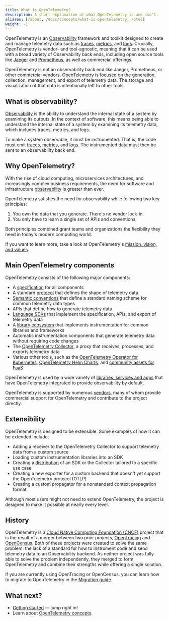 ```yaml
---
title: What is OpenTelemetry?
description: A short explanation of what OpenTelemetry is and isn't.
aliases: [/about, /docs/concepts/what-is-opentelemetry, /otel]
weight: -1
---
```


OpenTelemetry is an
[Observability](/docs/concepts/observability-primer/#what-is-observability)
framework and toolkit designed to create and manage telemetry data such as
[traces](/docs/concepts/signals/traces/),
[metrics](/docs/concepts/signals/metrics/), and
[logs](/docs/concepts/signals/logs/). Crucially, OpenTelemetry is vendor- and
tool-agnostic, meaning that it can be used with a broad variety of Observability
back ends, including open source tools like
[Jaeger](https://www.jaegertracing.io/) and
[Prometheus](https://prometheus.io/), as well as commercial offerings.

OpenTelemetry is not an observability back end like Jaeger, Prometheus, or other
commercial vendors. OpenTelemetry is focused on the generation, collection,
management, and export of telemetry data. The storage and visualization of that
data is intentionally left to other tools.

## What is observability?

[Observability](/docs/concepts/observability-primer/#what-is-observability) is
the ability to understand the internal state of a system by examining its
outputs. In the context of software, this means being able to understand the
internal state of a system by examining its telemetry data, which includes
traces, metrics, and logs.

To make a system observable, it must be instrumented. That is, the code must
emit [traces](/docs/concepts/observability-primer/#distributed-traces),
[metrics](/docs/concepts/observability-primer/#reliability--metrics), and
[logs](/docs/concepts/observability-primer/#logs). The instrumented data must
then be sent to an observability back end.

## Why OpenTelemetry?

With the rise of cloud computing, microservices architectures, and increasingly
complex business requirements, the need for software and infrastructure
[observability](/docs/concepts/observability-primer/#what-is-observability) is
greater than ever.

OpenTelemetry satisfies the need for observability while following two key
principles:

1. You own the data that you generate. There's no vendor lock-in.
2. You only have to learn a single set of APIs and conventions.

Both principles combined grant teams and organizations the flexibility they need
in today's modern computing world.

If you want to learn more, take a look at OpenTelemetry's
[mission, vision, and values](/community/mission/).

## Main OpenTelemetry components

OpenTelemetry consists of the following major components:

- A [specification](/docs/specs/otel) for all components
- A standard [protocol](/docs/specs/otlp/) that defines the shape of telemetry
  data
- [Semantic conventions](/docs/specs/semconv/) that define a standard naming
  scheme for common telemetry data types
- APIs that define how to generate telemetry data
- [Language SDKs](/docs/languages) that implement the specification, APIs, and
  export of telemetry data
- A [library ecosystem](/ecosystem/registry) that implements instrumentation for
  common libraries and frameworks
- Automatic instrumentation components that generate telemetry data without
  requiring code changes
- The [OpenTelemetry Collector](/docs/collector), a proxy that receives,
  processes, and exports telemetry data
- Various other tools, such as the
  [OpenTelemetry Operator for Kubernetes](/docs/kubernetes/operator/),
  [OpenTelemetry Helm Charts](/docs/kubernetes/helm/), and
  [community assets for FaaS](/docs/faas/)

OpenTelemetry is used by a wide variety of
[libraries, services and apps](/ecosystem/integrations/) that have OpenTelemetry
integrated to provide observability by default.

OpenTelemetry is supported by numerous [vendors](/ecosystem/vendors/), many of
whom provide commercial support for OpenTelemetry and contribute to the project
directly.

## Extensibility

OpenTelemetry is designed to be extensible. Some examples of how it can be
extended include:

- Adding a receiver to the OpenTelemetry Collector to support telemetry data
  from a custom source
- Loading custom instrumentation libraries into an SDK
- Creating a [distribution](/docs/concepts/distributions/) of an SDK or the
  Collector tailored to a specific use case
- Creating a new exporter for a custom backend that doesn't yet support the
  OpenTelemetry protocol (OTLP)
- Creating a custom propagator for a nonstandard context propagation format

Although most users might not need to extend OpenTelemetry, the project is
designed to make it possible at nearly every level.

## History

OpenTelemetry is a
[Cloud Native Computing Foundation (CNCF)](https://www.cncf.io) project that is
the result of a merger between two prior projects,
[OpenTracing](https://opentracing.io) and [OpenCensus](https://opencensus.io).
Both of these projects were created to solve the same problem: the lack of a
standard for how to instrument code and send telemetry data to an Observability
backend. As neither project was fully able to solve the problem independently,
they merged to form OpenTelemetry and combine their strengths while offering a
single solution.

If you are currently using OpenTracing or OpenCensus, you can learn how to
migrate to OpenTelemetry in the [Migration guide](/docs/migration/).

## What next?

- [Getting started](/docs/getting-started/) &mdash; jump right in!
- Learn about [OpenTelemetry concepts](/docs/concepts/).
